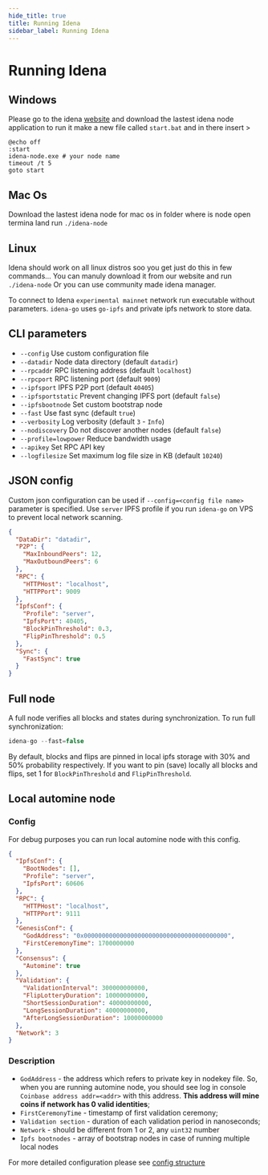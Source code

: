 ```yaml
---
hide_title: true
title: Running Idena
sidebar_label: Running Idena
---
```



# Running Idena

## Windows

Please go to the idena [website](https://idena.io/download) and download the lastest idena node application to run it make a new file called ```start.bat```
and in there insert > 
```
@echo off
:start
idena-node.exe # your node name
timeout /t 5
goto start
```
## Mac Os
Download the lastest idena node for mac os in folder where is node open termina land run ```./idena-node```

## Linux
Idena should work on all linux distros soo you get just do this in few commands...
You can manuly download it from our website and run ```./idena-node```
Or you can use community made idena manager.






To connect to Idena `experimental mainnet` network run executable without parameters. `idena-go` uses `go-ipfs` and private ipfs network to store data.

## CLI parameters

* `--config` Use custom configuration file
* `--datadir` Node data directory (default `datadir`)
* `--rpcaddr` RPC listening address (default `localhost`)
* `--rpcport` RPC listening port (default `9009`)
* `--ipfsport` IPFS P2P port (default `40405`)
* `--ipfsportstatic` Prevent changing IPFS port (default `false`)
* `--ipfsbootnode` Set custom bootstrap node
* `--fast` Use fast sync (default `true`)
* `--verbosity` Log verbosity (default `3` - `Info`)
* `--nodiscovery` Do not discover another nodes (default `false`)
* `--profile=lowpower` Reduce bandwidth usage
* `--apikey` Set RPC API key
* `--logfilesize` Set maximum log file size in KB (default `10240`)


## JSON config


Custom json configuration can be used if `--config=<config file name>` parameter is specified. Use `server` IPFS profile if you run `idena-go` on VPS to prevent local network scanning.
```json
{
  "DataDir": "datadir",
  "P2P": {
    "MaxInboundPeers": 12,
    "MaxOutboundPeers": 6
  },
  "RPC": {
    "HTTPHost": "localhost",
    "HTTPPort": 9009
  },
  "IpfsConf": {
    "Profile": "server",
    "IpfsPort": 40405,
    "BlockPinThreshold": 0.3,
    "FlipPinThreshold": 0.5
  },
  "Sync": {
    "FastSync": true
  }
}
```


## Full node

A full node verifies all blocks and states during synchronization. 
To run full synchronization:

```js
idena-go --fast=false
```

By default, blocks and flips are pinned in local ipfs storage with 30% and 50% probability respectively. 
If you want to pin (save) locally all blocks and flips, set 1 for `BlockPinThreshold` and `FlipPinThreshold`.


## Local automine node

### Config
For debug purposes you can run local automine node with this config.

```json
{
  "IpfsConf": {
    "BootNodes": [],
    "Profile": "server",
    "IpfsPort": 60606
  },
  "RPC": {
    "HTTPHost": "localhost",
    "HTTPPort": 9111
  },
  "GenesisConf": {
    "GodAddress": "0x0000000000000000000000000000000000000000",
    "FirstCeremonyTime": 1700000000
  },
  "Consensus": {
    "Automine": true
  },
  "Validation": {
    "ValidationInterval": 300000000000,
    "FlipLotteryDuration": 10000000000,
    "ShortSessionDuration": 40000000000,
    "LongSessionDuration": 40000000000,
    "AfterLongSessionDuration": 10000000000
  },
  "Network": 3
}
```

### Description

* `GodAddress` - the address which refers to private key in nodekey file. So, when you are running automine node, you should see log in console `Coinbase address addr=<addr>` with this address. **This address will mine coins if network has 0 valid identities**;
* `FirstCeremonyTime` - timestamp of first validation ceremony;
* `Validation section` - duration of each validation period in nanoseconds;
* `Network` - should be different from 1 or 2, any `uint32` number
* `Ipfs bootnodes` - array of bootstrap nodes in case of running multiple local nodes

For more detailed configuration please see [config structure](https://github.com/idena-network/idena-go/blob/master/config/config.go#L26)
